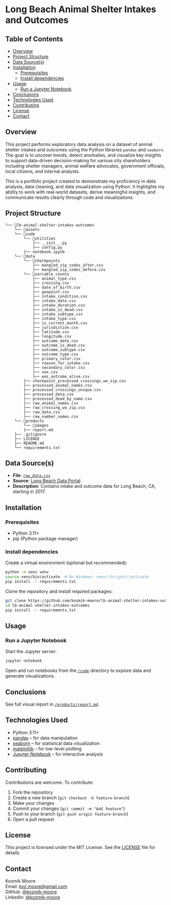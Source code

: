 <!-- omit from toc -->
# Long Beach Animal Shelter Intakes and Outcomes

<!-- omit from toc -->
## Table of Contents
- [Overview](#overview)
- [Project Structure](#project-structure)
- [Data Source(s)](#data-sources)
- [Installation](#installation)
  - [Prerequisites](#prerequisites)
  - [Install dependencies](#install-dependencies)
- [Usage](#usage)
  - [Run a Jupyter Notebook](#run-a-jupyter-notebook)
- [Conclusions](#conclusions)
- [Technologies Used](#technologies-used)
- [Contributing](#contributing)
- [License](#license)
- [Contact](#contact)

## Overview

This project performs exploratory data analysis on a dataset of animal shelter intakes and outcomes using the Python libraries `pandas` and `seaborn`. The goal is to uncover trends, detect anomalies, and visualize key insights to support data-driven decision-making for various city shareholders including shelter managers, animal welfare advocates, government officials, local citizens, and internal analysts.

This is a portfolio project created to demonstrate my proficiency in data analysis, data cleaning, and data visualization using Python. It highlights my ability to work with real-world datasets, derive meaningful insights, and communicate results clearly through code and visualizations.

## Project Structure

```
└── 📁lb-animal-shelter-intakes-outcomes
    └── 📁assets
    └── 📁code
        └── 📁utilities
            ├── __init__.py
            ├── config.py
        ├── notebook.ipynb
    └── 📁data
        └── 📁checkpoints
            ├── mangled_zip_codes_after.csv
            ├── mangled_zip_codes_before.csv
        └── 📁variable counts
            ├── animal_type.csv
            ├── crossing.csv
            ├── date_of_birth.csv
            ├── geopoint.csv
            ├── intake_condition.csv
            ├── intake_date.csv
            ├── intake_duration.csv
            ├── intake_is_dead.csv
            ├── intake_subtype.csv
            ├── intake_type.csv
            ├── is_current_month.csv
            ├── jurisdiction.csv
            ├── latitude.csv
            ├── longitude.csv
            ├── outcome_date.csv
            ├── outcome_is_dead.csv
            ├── outcome_subtype.csv
            ├── outcome_type.csv
            ├── primary_color.csv
            ├── reason_for_intake.csv
            ├── secondary_color.csv
            ├── sex.csv
            ├── was_outcome_alive.csv
        ├── checkpoint_processed_crossings_wo_zip.csv
        ├── processed_animal_names.csv
        ├── processed_crossings_unique.csv
        ├── processed_data.csv
        ├── processed_dead_by_name.csv
        ├── raw_animal_names.csv
        ├── raw_crossing_wo_zip.csv
        ├── raw_data.csv
        ├── raw_number_names.csv
    └── 📁products
        └── 📁images
        ├── report.md
    ├── .gitignore
    ├── LICENSE
    ├── README.md
    └── requirements.txt
```

## Data Source(s)

- **File**: [`raw_data.csv`](./data/raw_data.csv)
- **Source**: [Long Beach Data Portal](https://data.longbeach.gov/explore/dataset/animal-shelter-intakes-and-outcomes/)
- **Description**: Contains intake and outcome data for Long Beach, CA, starting in 2017.

## Installation

### Prerequisites

- Python 3.11+
- pip (Python package manager)

### Install dependencies

Create a virtual environment (optional but recommended):

```bash
python -m venv venv
source venv/bin/activate  # On Windows: venv\\Scripts\\activate
pip install -r requirements.txt
```

Clone the repository and install required packages:

```bash
git clone https://github.com/kozmik-moore/lb-animal-shelter-intakes-outcomes.git
cd lb-animal-shelter-intakes-outcomes
pip install -r requirements.txt
```

## Usage

### Run a Jupyter Notebook

Start the Jupyter server:

```bash
jupyter notebook
```

Open and run notebooks from the [`/code`](/code/) directory to explore data and generate visualizations.

## Conclusions

See full visual report in [`/products/report.md`](/products/report.md).

## Technologies Used

- Python 3.11+
- [pandas](https://pandas.pydata.org/) – for data manipulation
- [seaborn](https://seaborn.pydata.org/) – for statistical data visualization
- [matplotlib](https://matplotlib.org/) – for low-level plotting
- [Jupyter Notebook](https://jupyter.org/) – for interactive analysis

## Contributing

Contributions are welcome. To contribute:

1. Fork the repository
2. Create a new branch (`git checkout -b feature-branch`)
3. Make your changes
4. Commit your changes (`git commit -m "Add feature"`)
5. Push to your branch (`git push origin feature-branch`)
6. Open a pull request

## License

This project is licensed under the MIT License. See the [LICENSE](LICENSE) file for details.

## Contact

Kozmik Moore\
Email: koz.moore@gmail.com\
GitHub: [@kozmik-moore](https://github.com/kozmik-moore)\
LinkedIn: [@kozmik-moore](www.linkedin.com/in/kozmik-moore)
